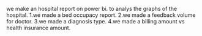 we make an hospital report on power bi. to analys the graphs of the hospital.
1.we made a bed occupacy report.
2.we made a feedback volume for doctor.
3.we made a diagnosis type.
4.we made a billing amount vs health insurance amount.
